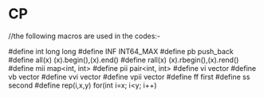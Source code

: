 # CP

//the following macros are used in the codes:-

#define int long long
#define INF INT64_MAX
#define pb push_back
#define all(x) (x).begin(),(x).end()
#define rall(x) (x).rbegin(),(x).rend()
#define mii map<int, int>
#define pii pair<int, int>
#define vi vector<int>
#define vb vector<bool>
#define vvi vector<vi>
#define vpii vector<pii>
#define ff first
#define ss second
#define rep(i,x,y) for(int i=x; i<y; i++)
